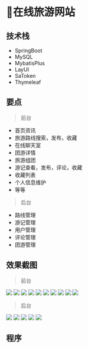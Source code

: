 # 🚝在线旅游网站 <Badge type="warning" text="毕设" vertical="top" />

<MyGlobalComponent />

## 技术栈
- SpringBoot
- MySQL
- MybatisPlus
- LayUI
- SaToken
- Thymeleaf

## 要点
> 前台
- 首页资讯
- 旅游路线搜索，发布，收藏
- 在线聊天室
- 团游详情
- 旅游组团
- 游记查看，发布，评论，收藏
- 收藏列表
- 个人信息维护
- 等等

> 后台
- 路线管理
- 游记管理
- 用户管理
- 评论管理
- 团游管理

## 效果截图
> 前台

![](http://cdn.qiniu.liyansheng.top/img/20240713150057.png)
![](http://cdn.qiniu.liyansheng.top/img/20240713150126.png)
![](http://cdn.qiniu.liyansheng.top/img/20240713150541.png)
![](http://cdn.qiniu.liyansheng.top/img/20240713150706.png)
![](http://cdn.qiniu.liyansheng.top/img/20240713150621.png)
![](http://cdn.qiniu.liyansheng.top/img/20240713150739.png)
![](http://cdn.qiniu.liyansheng.top/img/20240713150805.png)
![](http://cdn.qiniu.liyansheng.top/img/20240713150853.png)
![](http://cdn.qiniu.liyansheng.top/img/20240713150917.png)
![](http://cdn.qiniu.liyansheng.top/img/20240713150955.png)
> 后台

![](http://cdn.qiniu.liyansheng.top/img/20240713145846.png)
![](http://cdn.qiniu.liyansheng.top/img/20240713145915.png)
![](http://cdn.qiniu.liyansheng.top/img/20240713145937.png)
![](http://cdn.qiniu.liyansheng.top/img/20240713145956.png)
![](http://cdn.qiniu.liyansheng.top/img/20240713150016.png)

## 程序
<!-- ![](http://cdn.qiniu.liyansheng.top/img/20240713160740.png) -->

<PaymentButton :productId="173" />
